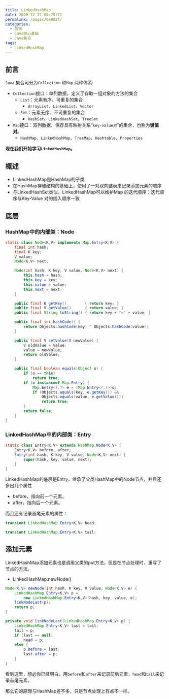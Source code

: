 ```yaml
---
title: LinkedHashMap
date: 2020-12-27 00:25:17
permalink: /pages/0e0d2f/
categories:
  - 后端
  - Java核心基础
  - Java集合
tags:
  - LinkedHashMap
---
```

## 前言
`Java` 集合可分为`Collection` 和`Map` 两种体系:

- `Collection`接口：单列数据，定义了存取一组对象的方法的集合
  - `List`：元素有序、可重复的集合
    - `ArrayList`、`LinkedList`、`Vector`
  - `Set`：元素无序、不可重复的集合
    - `HashSet`、`LinkedHashSet`、`TreeSet`
- `Map`接口：双列数据，保存具有映射关系“`key-value对`”的集合，也称为**键值对**。
  - `HashMap`、`LinkedHashMap`、`TreeMap`、`Hashtable`、`Properties` 


**现在我们开始学习`LinkedHashMap`。**



## 概述

- LinkedHashMap是HashMap的子类
- 在HashMap存储结构的基础上，使用了一对双向链表来记录添加元素的顺序
- 与LinkedHashSet类似，LinkedHashMap可以维护Map 的迭代顺序：迭代顺序与Key-Value 对的插入顺序一致



## 底层

### **HashMap中的内部类：Node**

```java
static class Node<K,V> implements Map.Entry<K,V> {
    final int hash;
    final K key;
    V value;
    Node<K,V> next;

    Node(int hash, K key, V value, Node<K,V> next) {
        this.hash = hash;
        this.key = key;
        this.value = value;
        this.next = next;
    }

    public final K getKey()        { return key; }
    public final V getValue()      { return value; }
    public final String toString() { return key + "=" + value; }

    public final int hashCode() {
        return Objects.hashCode(key) ^ Objects.hashCode(value);
    }

    public final V setValue(V newValue) {
        V oldValue = value;
        value = newValue;
        return oldValue;
    }

    public final boolean equals(Object o) {
        if (o == this)
            return true;
        if (o instanceof Map.Entry) {
            Map.Entry<?,?> e = (Map.Entry<?,?>)o;
            if (Objects.equals(key, e.getKey()) &&
                Objects.equals(value, e.getValue()))
                return true;
        }
        return false;
    }
}
```



### LinkedHashMap中的内部类：Entry

```java
static class Entry<K,V> extends HashMap.Node<K,V> {
    Entry<K,V> before, after;
    Entry(int hash, K key, V value, Node<K,V> next) {
        super(hash, key, value, next);
    }
}
```

LinkedHashMap的底层是Entry，继承了父类HashMap中的Node节点，并且还多出几个属性

- before，指向前一个元素。
- after，指向后一个元素。

而且还有记录首尾元素的属性：

```java
transient LinkedHashMap.Entry<K,V> head;

transient LinkedHashMap.Entry<K,V> tail;
```



## 添加元素

LinkedHashMap添加元素也是调用父类的put方法，但是在节点处理时，重写了节点的方法。

- LinkedHashMap.newNode()

```java
Node<K,V> newNode(int hash, K key, V value, Node<K,V> e) {
    LinkedHashMap.Entry<K,V> p =
        new LinkedHashMap.Entry<K,V>(hash, key, value, e);
    linkNodeLast(p);
    return p;
}
```

```java
private void linkNodeLast(LinkedHashMap.Entry<K,V> p) {
    LinkedHashMap.Entry<K,V> last = tail;
    tail = p;
    if (last == null)
        head = p;
    else {
        p.before = last;
        last.after = p;
    }
}
```

看到这里，想必你已经明白，用`before`和`after`来记录前后元素，`head`和`tail`来记录首尾元素。



那么它的原理与HashMap差不多，只是节点处理上有点不一样。